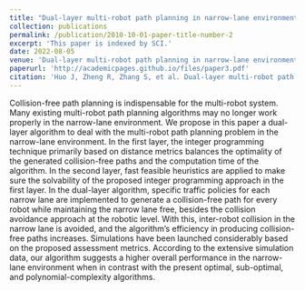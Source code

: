 ```yaml
---
title: "Dual-layer multi-robot path planning in narrow-lane environments under specific traffic policies"
collection: publications
permalink: /publication/2010-10-01-paper-title-number-2
excerpt: 'This paper is indexed by SCI.'
date: 2022-08-05
venue: 'Dual-layer multi-robot path planning in narrow-lane environments under specific traffic policies'
paperurl: 'http://academicpages.github.io/files/paper3.pdf'
citation: 'Huo J, Zheng R, Zhang S, et al. Dual-layer multi-robot path planning in narrow-lane environments under specific traffic policies[J]. Intelligent Service Robotics, 2022, 15(4): 537-555.'
---
```


Collision-free path planning is indispensable for the multi-robot system. Many existing multi-robot path planning algorithms
may no longer work properly in the narrow-lane environment. We propose in this paper a dual-layer algorithm to deal
with the multi-robot path planning problem in the narrow-lane environment. In the first layer, the integer programming
technique primarily based on distance metrics balances the optimality of the generated collision-free paths and the computation
time of the algorithm. In the second layer, fast feasible heuristics are applied to make sure the solvability of the proposed
integer programming approach in the first layer. In the dual-layer algorithm, specific traffic policies for each narrow lane are implemented to generate a collision-free path for every robot while maintaining the narrow lane free, besides the collision avoidance approach at the robotic level. With this, inter-robot collision in the narrow lane is avoided, and the algorithm’s efficiency in producing collision-free paths increases. Simulations have been launched considerably based on the proposed assessment metrics. According to the extensive simulation data, our algorithm suggests a higher overall performance in the narrow-lane environment when in contrast with the present optimal, sub-optimal, and polynomial-complexity algorithms.
